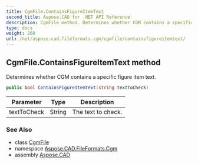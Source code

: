 ```yaml
---
title: CgmFile.ContainsFigureItemText
second_title: Aspose.CAD for .NET API Reference
description: CgmFile method. Determines whether CGM contains a specific figure item text
type: docs
weight: 260
url: /net/aspose.cad.fileformats.cgm/cgmfile/containsfigureitemtext/
---
```

## CgmFile.ContainsFigureItemText method

Determines whether CGM contains a specific figure item text.

```csharp
public bool ContainsFigureItemText(string textToCheck)
```

| Parameter | Type | Description |
| --- | --- | --- |
| textToCheck | String | The text to check. |

### See Also

* class [CgmFile](../)
* namespace [Aspose.CAD.FileFormats.Cgm](../../cgmfile/)
* assembly [Aspose.CAD](../../../)


